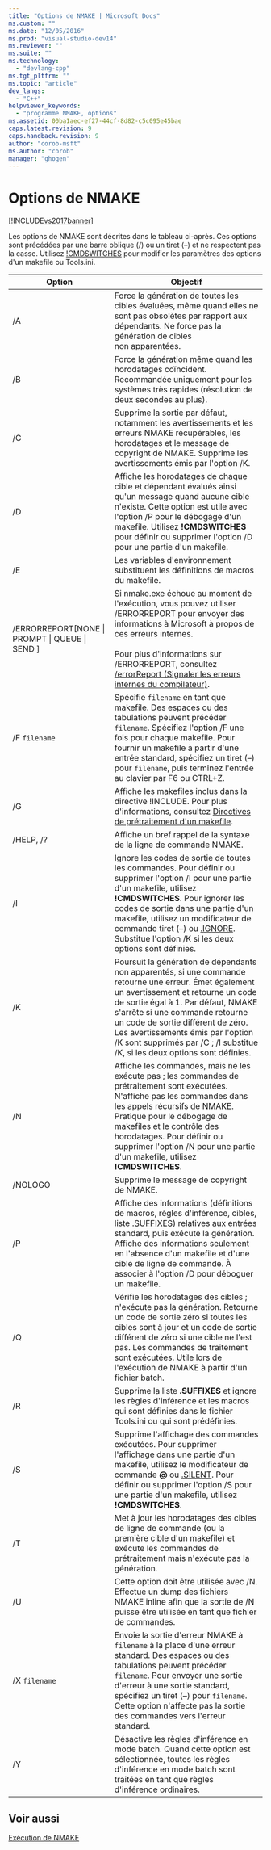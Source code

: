```yaml
---
title: "Options de NMAKE | Microsoft Docs"
ms.custom: ""
ms.date: "12/05/2016"
ms.prod: "visual-studio-dev14"
ms.reviewer: ""
ms.suite: ""
ms.technology: 
  - "devlang-cpp"
ms.tgt_pltfrm: ""
ms.topic: "article"
dev_langs: 
  - "C++"
helpviewer_keywords: 
  - "programme NMAKE, options"
ms.assetid: 00ba1aec-ef27-44cf-8d82-c5c095e45bae
caps.latest.revision: 9
caps.handback.revision: 9
author: "corob-msft"
ms.author: "corob"
manager: "ghogen"
---
```

# Options de NMAKE
[!INCLUDE[vs2017banner](../assembler/inline/includes/vs2017banner.md)]

Les options de NMAKE sont décrites dans le tableau ci\-après.  Ces options sont précédées par une barre oblique \(\/\) ou un tiret \(–\) et ne respectent pas la casse.  Utilisez [\!CMDSWITCHES](../build/makefile-preprocessing-directives.md) pour modifier les paramètres des options d'un makefile ou Tools.ini.  
  
|Option|Objectif|  
|------------|--------------|  
|\/A|Force la génération de toutes les cibles évaluées, même quand elles ne sont pas obsolètes par rapport aux dépendants.  Ne force pas la génération de cibles non apparentées.|  
|\/B|Force la génération même quand les horodatages coïncident.  Recommandée uniquement pour les systèmes très rapides \(résolution de deux secondes au plus\).|  
|\/C|Supprime la sortie par défaut, notamment les avertissements et les erreurs NMAKE récupérables, les horodatages et le message de copyright de NMAKE.  Supprime les avertissements émis par l'option \/K.|  
|\/D|Affiche les horodatages de chaque cible et dépendant évalués ainsi qu'un message quand aucune cible n'existe.  Cette option est utile avec l'option \/P pour le débogage d'un makefile.  Utilisez **\!CMDSWITCHES** pour définir ou supprimer l'option \/D pour une partie d'un makefile.|  
|\/E|Les variables d'environnement substituent les définitions de macros du makefile.|  
|\/ERRORREPORT\[NONE &#124; PROMPT &#124; QUEUE &#124; SEND \]|Si nmake.exe échoue au moment de l'exécution, vous pouvez utiliser \/ERRORREPORT pour envoyer des informations à Microsoft à propos de ces erreurs internes.<br /><br /> Pour plus d'informations sur \/ERRORREPORT, consultez [\/errorReport \(Signaler les erreurs internes du compilateur\)](../build/reference/errorreport-report-internal-compiler-errors.md).|  
|\/F `filename`|Spécifie `filename` en tant que makefile.  Des espaces ou des tabulations peuvent précéder `filename`.  Spécifiez l'option \/F une fois pour chaque makefile.  Pour fournir un makefile à partir d'une entrée standard, spécifiez un tiret \(–\) pour `filename`, puis terminez l'entrée au clavier par F6 ou CTRL\+Z.|  
|\/G|Affiche les makefiles inclus dans la directive \!INCLUDE.  Pour plus d'informations, consultez [Directives de prétraitement d'un makefile](../build/makefile-preprocessing-directives.md).|  
|\/HELP, \/?|Affiche un bref rappel de la syntaxe de la ligne de commande NMAKE.|  
|\/I|Ignore les codes de sortie de toutes les commandes.  Pour définir ou supprimer l'option \/I pour une partie d'un makefile, utilisez **\!CMDSWITCHES**.  Pour ignorer les codes de sortie dans une partie d'un makefile, utilisez un modificateur de commande tiret \(–\) ou [.IGNORE](../build/dot-directives.md).  Substitue l'option \/K si les deux options sont définies.|  
|\/K|Poursuit la génération de dépendants non apparentés, si une commande retourne une erreur.  Émet également un avertissement et retourne un code de sortie égal à 1.  Par défaut, NMAKE s'arrête si une commande retourne un code de sortie différent de zéro.  Les avertissements émis par l'option \/K sont supprimés par \/C ; \/I substitue \/K, si les deux options sont définies.|  
|\/N|Affiche les commandes, mais ne les exécute pas ; les commandes de prétraitement sont exécutées.  N'affiche pas les commandes dans les appels récursifs de NMAKE.  Pratique pour le débogage de makefiles et le contrôle des horodatages.  Pour définir ou supprimer l'option \/N pour une partie d'un makefile, utilisez **\!CMDSWITCHES**.|  
|\/NOLOGO|Supprime le message de copyright de NMAKE.|  
|\/P|Affiche des informations \(définitions de macros, règles d'inférence, cibles, liste [.SUFFIXES](../build/dot-directives.md)\) relatives aux entrées standard, puis exécute la génération.  Affiche des informations seulement en l'absence d'un makefile et d'une cible de ligne de commande.  À associer à l'option \/D pour déboguer un makefile.|  
|\/Q|Vérifie les horodatages des cibles ; n'exécute pas la génération.  Retourne un code de sortie zéro si toutes les cibles sont à jour et un code de sortie différent de zéro si une cible ne l'est pas.  Les commandes de traitement sont exécutées.  Utile lors de l'exécution de NMAKE à partir d'un fichier batch.|  
|\/R|Supprime la liste **.SUFFIXES** et ignore les règles d'inférence et les macros qui sont définies dans le fichier Tools.ini ou qui sont prédéfinies.|  
|\/S|Supprime l'affichage des commandes exécutées.  Pour supprimer l'affichage dans une partie d'un makefile, utilisez le modificateur de commande **@** ou [.SILENT](../build/dot-directives.md).  Pour définir ou supprimer l'option \/S pour une partie d'un makefile, utilisez **\!CMDSWITCHES**.|  
|\/T|Met à jour les horodatages des cibles de ligne de commande \(ou la première cible d'un makefile\) et exécute les commandes de prétraitement mais n'exécute pas la génération.|  
|\/U|Cette option doit être utilisée avec \/N.  Effectue un dump des fichiers NMAKE inline afin que la sortie de \/N puisse être utilisée en tant que fichier de commandes.|  
|\/X `filename`|Envoie la sortie d'erreur NMAKE à `filename` à la place d'une erreur standard.  Des espaces ou des tabulations peuvent précéder `filename`.  Pour envoyer une sortie d'erreur à une sortie standard, spécifiez un tiret \(–\) pour `filename`.  Cette option n'affecte pas la sortie des commandes vers l'erreur standard.|  
|\/Y|Désactive les règles d'inférence en mode batch.  Quand cette option est sélectionnée, toutes les règles d'inférence en mode batch sont traitées en tant que règles d'inférence ordinaires.|  
  
## Voir aussi  
 [Exécution de NMAKE](../build/running-nmake.md)